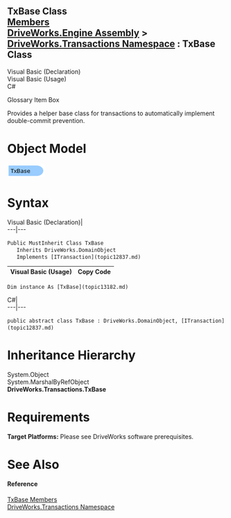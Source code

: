 TxBase Class   
[Members](topic13183.md)   
[DriveWorks.Engine Assembly](topic2156.md) > [DriveWorks.Transactions Namespace](topic12835.md) : TxBase Class  
---  
  
Visual Basic (Declaration)    
Visual Basic (Usage)    
C# 

Glossary Item Box

Provides a helper base class for transactions to automatically implement double-commit prevention. 

# Object Model

![](dotnetdiagramimages/image718.png)

# Syntax

Visual Basic (Declaration)|   
---|---  
      
    
    Public MustInherit Class TxBase 
       Inherits DriveWorks.DomainObject
       Implements [ITransaction](topic12837.md)   
  
Visual Basic (Usage)| Copy Code  
---|---  
      
    
    Dim instance As [TxBase](topic13182.md)  
  
C#|   
---|---  
      
    
    public abstract class TxBase : DriveWorks.DomainObject, [ITransaction](topic12837.md)    
  
# Inheritance Hierarchy

System.Object  
System.MarshalByRefObject  
**DriveWorks.Transactions.TxBase**  


# Requirements

**Target Platforms:** Please see DriveWorks software prerequisites.

# See Also

#### Reference

[TxBase Members](topic13183.md)   
[DriveWorks.Transactions Namespace](topic12835.md)


